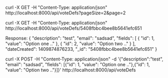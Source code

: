 curl -X GET -H "Content-Type: application/json" http://localhost:8000/api/voteDefs?pageSize=2&page=2



curl -X GET -H "Content-Type: application/json" http://localhost:8000/api/voteDefs/5408fbbc4bee8b5641efc651

Response:
    {
       "description": "test",
       "email": "sadsad",
       "fields":
       [
           {
               "id": 1,
               "value": "Option one .."
           },
           {
               "id": 2,
               "value": "Option two .."
           }
       ],
       "dateCreated": 1409874876233,
       "_id": "5408fbbc4bee8b5641efc651"
    }



curl -X POST -H "Content-Type: application/json" -d '{"description":"test", "email": "sadsad", "fields": [{"id": 1, "value": "Option one .."},{"id": 1, "value": "Option two .."}]}' http://localhost:8000/api/voteDefs
